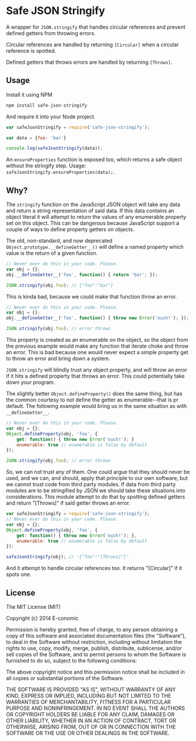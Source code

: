 Safe JSON Stringify
===================
A wrapper for `JSON.stringify` that handles circular references and prevent defined getters from throwing errors.

Circular references are handled by returning `[Circular]` when a circular reference is spotted.

Defined getters that throws errors are handled by returning `[Throws]`.


Usage
-----
Install it using NPM

```sh
npm install safe-json-stringify
```

And require it into your Node project.

```js
var safeJsonStringify = require('safe-json-stringify');

var data = {foo: 'bar'}

console.log(safeJsonStringify(data));
```

An `ensureProperties` function is exposed too, which returns a safe object without the stringify step. Usage: `safeJsonStringify.ensureProperties(data);`.


Why?
----
The `stringify` function on the JavaScript JSON object will take any data and return a string representation of said data. If this data contains an object literal it will attempt to return the values of any enumerable property set on this object. This can be dangerous because JavaScript support a couple of ways to define property getters on objects.

The old, non-standard, and now deprecated `Object.prototype.__defineGetter__()` will define a named property which value is the return of a given function.

```js
// Never ever do this in your code. Please.
var obj = {};
obj.__defineGetter__('foo', function() { return 'bar'; });

JSON.stringify(obj.foo); // {"foo":"bar"}
```

This is kinda bad, because we could make that function throw an error.

```js
// Never ever do this in your code. Please.
var obj = {};
obj.__defineGetter__('foo', function() { throw new Error('ouch!'); });

JSON.stringify(obj.foo); // error thrown
```

This property is created as an enumerable on the object, so the object from the previous example would make any function that iterate choke and throw an error. This is bad because one would never expect a simple property get to throw an error and bring down a system.

`JSON.stringify` will blindly trust any object property, and will throw an error if it hits a defined property that throws an error. This could potentially take down your program.

The slightly better `Object.defineProperty()` does the same thing, but has the common courtesy to not define the getter as enumerable--that is pr default. The following example would bring us in the same situation as with `__defineGetter__`.

```js
// Never ever do this in your code. Please.
var obj = {};
Object.defineProperty(obj, 'foo', {
    get: function() { throw new Error('ouch!'); }
	enumerable: true // enumerable is false by default
});

JSON.stringify(obj.foo); // error thrown
```

So, we can not trust any of them. One could argue that they should never be used, and we can, and should, apply that principle to our own software, but we cannot trust code from third party modules. If data from third party modules are to be stringified by JSON we should take these situations into considerations. This module attempt to do that by spotting defined getters and return "[Throws]" if said getter throws an error.

```js
var safeJsonStringify = require('safe-json-stringify');
// Never ever do this in your code. Please.
var obj = {};
Object.defineProperty(obj, 'foo', {
    get: function() { throw new Error('ouch!'); },
	enumerable: true // enumerable is false by default
});

safeJsonStringify(obj); // '{"foo":"[Throws]"}'
```

And it attempt to handle circular references too. It returns "[Circular]" if it spots one.


License
-------
The MIT License (MIT)

Copyright (c) 2014 E-conomic

Permission is hereby granted, free of charge, to any person obtaining a copy of this software and associated documentation files (the "Software"), to deal in the Software without restriction, including without limitation the rights to use, copy, modify, merge, publish, distribute, sublicense, and/or sell copies of the Software, and to permit persons to whom the Software is furnished to do so, subject to the following conditions:

The above copyright notice and this permission notice shall be included in all copies or substantial portions of the Software.

THE SOFTWARE IS PROVIDED "AS IS", WITHOUT WARRANTY OF ANY KIND, EXPRESS OR IMPLIED, INCLUDING BUT NOT LIMITED TO THE WARRANTIES OF MERCHANTABILITY, FITNESS FOR A PARTICULAR PURPOSE AND NONINFRINGEMENT. IN NO EVENT SHALL THE AUTHORS OR COPYRIGHT HOLDERS BE LIABLE FOR ANY CLAIM, DAMAGES OR OTHER LIABILITY, WHETHER IN AN ACTION OF CONTRACT, TORT OR OTHERWISE, ARISING FROM, OUT OF OR IN CONNECTION WITH THE SOFTWARE OR THE USE OR OTHER DEALINGS IN THE SOFTWARE.

